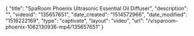 {
    "title": "SpaRoom Phoenix Ultrasonic Essential Oil Diffuser",
    "description": "",
    "videoid": "135657651",
    "date_created": "1514572966",
    "date_modified": "1516222169",
    "type": "captivate",
    "layout": "video",
    "url": "\/v\/sparoom-phoenix-1062130936-mp4\/135657651"
}
